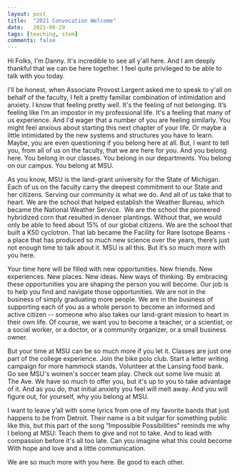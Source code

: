 ```yaml
---
layout: post
title:  "2021 Convocation Welcome"
date:   2021-08-29
tags: [teaching, stem]
comments: false
---
```


Hi Folks, I'm Danny. It's incredible to see all y'all here. And I am deeply thankful that we can be here together. I feel quite privileged to be able to talk with you today.

I'll be honest, when Associate Provost Largent asked me to speak to y'all on behalf of the faculty, I felt a pretty familiar combination of intimidation and anxiety. I know that feeling pretty well. It's the feeling of not belonging. It’s feeling like I’m an impostor in my professional life. It's a feeling that many of us experience. And I'd wager that a number of you are feeling similarly. You might feel anxious about starting this next chapter of your life. Or maybe a little intimidated by the new systems and structures you have to learn. Maybe, you are even questioning if you belong here at all. But, I want to tell you, from all of us on the faculty, that we are here for you. And you belong here. You belong in our classes. You belong in our departments. You belong on our campus. You belong at MSU. 

As you know, MSU is the land-grant university for the State of Michigan. Each of us on the faculty carry the deepest commitment to our State and her citizens. Serving our community is what we do. And all of us take that to heart. We are the school that helped establish the Weather Bureau, which became the National Weather Service.  We are the school the pioneered hybridized corn that resulted in denser plantings. Without that, we would only be able to feed about 15% of our global citizens. We are the school that built a K50 cyclotron. That lab became the Facility for Rare Isotope Beams - a place that has produced so much new science over the years, there’s just not enough time to talk about it. MSU is all this. But it’s so much more with you here. 

Your time here will be filled with new opportunities. New friends. New experiences. New places. New ideas. New ways of thinking. By embracing these opportunities you are shaping the person you will become. Our job is to help you find and navigate those opportunities. We are not in the business of simply graduating more people. We are in the business of supporting each of you as a whole person to become an informed and active citizen -- someone who also takes our land-grant mission to heart in their own life. Of course, we want you to become a teacher, or a scientist, or a social worker, or a doctor, or a community organizer, or a small business owner.

But your time at MSU can be so much more if you let it. Classes are just one part of the college experience. Join the bike polo club. Start a letter writing campaign for more hammock stands. Volunteer at the Lansing food bank. Go see MSU's women's soccer team play. Check out some live music at The Ave. We have so much to offer you, but it's up to you to take advantage of it. And as you do, that initial anxiety you feel will melt away. And you will figure out, for yourself, why you belong at MSU.

I want to leave y’all with some lyrics from one of my favorite bands that just happens to be from Detroit. Their name is a bit vulgar for something public like this, but this part of the song “Impossible Possibilities” reminds me why I belong at MSU:
Teach them to give and not to take.
And to lead with compassion before it's all too late.
Can you imagine what this could become
With hope and love and a little communication.

We are so much more with you here.
Be good to each other.
